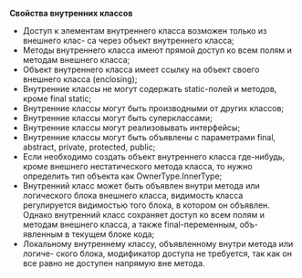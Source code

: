 **Свойства внутренних классов**

- Доступ к элементам внутреннего класса возможен только из внешнего клас-
  са через объект внутреннего класса;
- Методы внутреннего класса имеют прямой доступ ко всем полям и методам
  внешнего класса;
- Объект внутреннего класса имеет ссылку на объект своего внешнего класса
  (enclosing);
- Внутренние классы не могут содержать static-полей и методов, кроме final
  static;
- Внутренние классы могут быть производными от других классов;
- Внутренние классы могут быть суперклассами;
- Внутренние классы могут реализовывать интерфейсы;
- Внутренние классы могут быть объявлены с параметрами final, abstract,
  private, protected, public;
- Если необходимо создать объект внутреннего класса где-нибудь, кроме
  внешнего нестатического метода класса, то нужно определить тип объекта
  как OwnerType.InnerType;
- Внутренний класс может быть объявлен внутри метода или логического
  блока внешнего класса, видимость класса регулируется видимостью того
  блока, в котором он объявлен. Однако внутренний класс сохраняет доступ
  ко всем полям и методам внешнего класса, а также final-переменным, объ-
  явленным в текущем блоке кода;
- Локальному внутреннему классу, объявленному внутри метода или логиче-
  ского блока, модификатор доступа не требуется, так как он все равно не
  доступен напрямую вне метода.